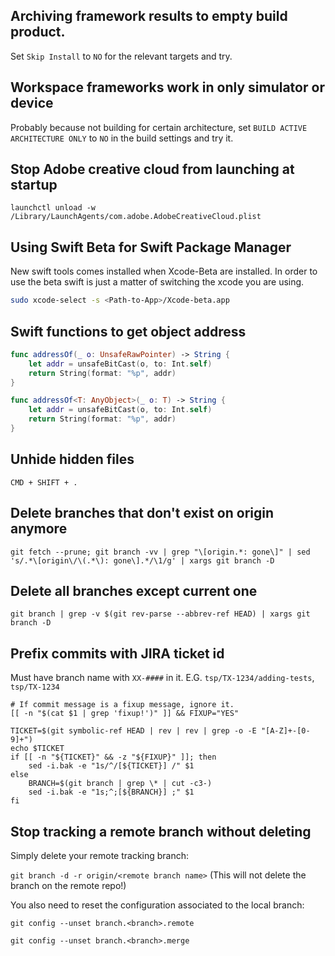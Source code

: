 ## Archiving framework results to empty build product.
Set `Skip Install` to `NO` for the relevant targets and try.

## Workspace frameworks work in only simulator or device
Probably because not building for certain architecture, set `BUILD ACTIVE ARCHITECTURE ONLY` to `NO` in the build settings and try it.

## Stop Adobe creative cloud from launching at startup
```
launchctl unload -w /Library/LaunchAgents/com.adobe.AdobeCreativeCloud.plist
```

## Using Swift Beta for Swift Package Manager
New swift tools comes installed when Xcode-Beta are installed. In order to use the beta swift is just a matter of switching the xcode you are using.
    
```bash
sudo xcode-select -s <Path-to-App>/Xcode-beta.app
```

## Swift functions to get object address
```swift
func addressOf(_ o: UnsafeRawPointer) -> String {
    let addr = unsafeBitCast(o, to: Int.self)
    return String(format: "%p", addr)
}

func addressOf<T: AnyObject>(_ o: T) -> String {
    let addr = unsafeBitCast(o, to: Int.self)
    return String(format: "%p", addr)
}
```

## Unhide hidden files
```
CMD + SHIFT + .
```

## Delete branches that don't exist on origin anymore
```
git fetch --prune; git branch -vv | grep "\[origin.*: gone\]" | sed 's/.*\[origin\/\(.*\): gone\].*/\1/g' | xargs git branch -D
```

## Delete all branches except current one
```
git branch | grep -v $(git rev-parse --abbrev-ref HEAD) | xargs git branch -D
```

## Prefix commits with JIRA ticket id
Must have branch name with `XX-####` in it. E.G. `tsp/TX-1234/adding-tests`, `tsp/TX-1234`
```
# If commit message is a fixup message, ignore it.
[[ -n "$(cat $1 | grep 'fixup!')" ]] && FIXUP="YES"

TICKET=$(git symbolic-ref HEAD | rev | rev | grep -o -E "[A-Z]+-[0-9]+")
echo $TICKET
if [[ -n "${TICKET}" && -z "${FIXUP}" ]]; then
    sed -i.bak -e "1s/^/[${TICKET}] /" $1
else
    BRANCH=$(git branch | grep \* | cut -c3-)
    sed -i.bak -e "1s;^;[${BRANCH}] ;" $1
fi

```

## Stop tracking a remote branch without deleting

Simply delete your remote tracking branch:

```git branch -d -r origin/<remote branch name>```
(This will not delete the branch on the remote repo!)

You also need to reset the configuration associated to the local branch:

```git config --unset branch.<branch>.remote```

```git config --unset branch.<branch>.merge```
